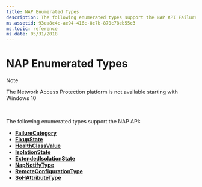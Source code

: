 ```yaml
---
title: NAP Enumerated Types
description: The following enumerated types support the NAP API FailureCategoryFixupStateHealthClassValueIsolationStateExtendedIsolationStateNapNotifyTypeRemoteConfigurationTypeSoHAttributeType
ms.assetid: 93ea8c4c-ae94-416c-8c7b-870c78eb55c3
ms.topic: reference
ms.date: 05/31/2018
---
```


# NAP Enumerated Types

> [!Note]  
> The Network Access Protection platform is not available starting with Windows 10

 

The following enumerated types support the NAP API:

-   [**FailureCategory**](/windows/win32/api/naptypes/ne-naptypes-failurecategory)
-   [**FixupState**](/windows/win32/api/naptypes/ne-naptypes-fixupstate)
-   [**HealthClassValue**](healthclassvalue-enum.md)
-   [**IsolationState**](/windows/win32/api/naptypes/ne-naptypes-isolationstate)
-   [**ExtendedIsolationState**](/windows/win32/api/naptypes/ne-naptypes-extendedisolationstate)
-   [**NapNotifyType**](/windows/win32/api/naptypes/ne-naptypes-napnotifytype)
-   [**RemoteConfigurationType**](/windows/win32/api/naptypes/ne-naptypes-remoteconfigurationtype)
-   [**SoHAttributeType**](sohattributetype-enum.md)

 

 




